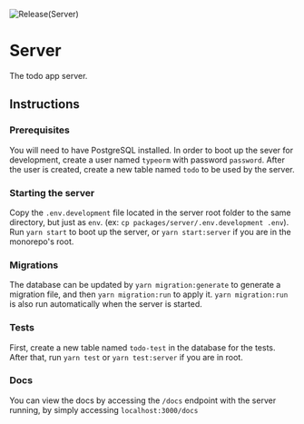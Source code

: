 ![Release(Server)](https://github.com/JeffersonCarvalh0/todo-app/workflows/Release(Server)/badge.svg)
# Server
The todo app server.

## Instructions
### Prerequisites
You will need to have PostgreSQL installed. In order to boot up the sever for
development, create a user named `typeorm` with password `password`. After the
user is created, create a new table named `todo` to be used by the server.

### Starting the server
Copy the `.env.development` file located in the server root folder to the same
directory, but just as `env`. (ex: `cp packages/server/.env.development .env`).
Run `yarn start` to boot up the server, or `yarn start:server` if you are in the
monorepo's root.

### Migrations
The database can be updated by `yarn migration:generate` to generate a migration
file, and then `yarn migration:run` to apply it. `yarn migration:run` is also run
automatically when the server is started.

### Tests
First, create a new table named `todo-test` in the database for the tests.
After that, run `yarn test` or `yarn test:server` if you are in root.

### Docs
You can view the docs by accessing the `/docs` endpoint with the server running,
by simply accessing `localhost:3000/docs`
